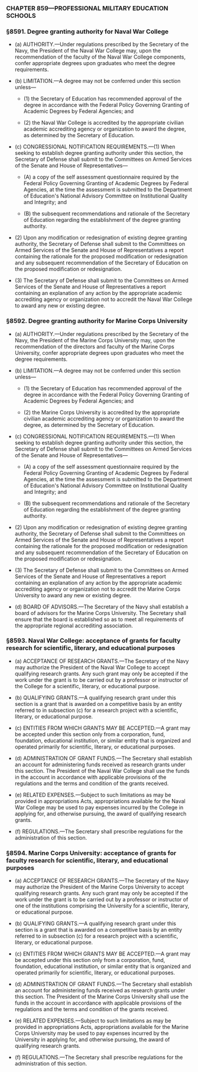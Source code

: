 ### **CHAPTER 859—PROFESSIONAL MILITARY EDUCATION SCHOOLS**

### §8591. Degree granting authority for Naval War College
* (a) AUTHORITY.—Under regulations prescribed by the Secretary of the Navy, the President of the Naval War College may, upon the recommendation of the faculty of the Naval War College components, confer appropriate degrees upon graduates who meet the degree requirements.

* (b) LIMITATION.—A degree may not be conferred under this section unless—

  * (1) the Secretary of Education has recommended approval of the degree in accordance with the Federal Policy Governing Granting of Academic Degrees by Federal Agencies; and

  * (2) the Naval War College is accredited by the appropriate civilian academic accrediting agency or organization to award the degree, as determined by the Secretary of Education.


* (c) CONGRESSIONAL NOTIFICATION REQUIREMENTS.—(1) When seeking to establish degree granting authority under this section, the Secretary of Defense shall submit to the Committees on Armed Services of the Senate and House of Representatives—

  * (A) a copy of the self assessment questionnaire required by the Federal Policy Governing Granting of Academic Degrees by Federal Agencies, at the time the assessment is submitted to the Department of Education's National Advisory Committee on Institutional Quality and Integrity; and

  * (B) the subsequent recommendations and rationale of the Secretary of Education regarding the establishment of the degree granting authority.


* (2) Upon any modification or redesignation of existing degree granting authority, the Secretary of Defense shall submit to the Committees on Armed Services of the Senate and House of Representatives a report containing the rationale for the proposed modification or redesignation and any subsequent recommendation of the Secretary of Education on the proposed modification or redesignation.

* (3) The Secretary of Defense shall submit to the Committees on Armed Services of the Senate and House of Representatives a report containing an explanation of any action by the appropriate academic accrediting agency or organization not to accredit the Naval War College to award any new or existing degree.

### §8592. Degree granting authority for Marine Corps University
* (a) AUTHORITY.—Under regulations prescribed by the Secretary of the Navy, the President of the Marine Corps University may, upon the recommendation of the directors and faculty of the Marine Corps University, confer appropriate degrees upon graduates who meet the degree requirements.

* (b) LIMITATION.—A degree may not be conferred under this section unless—

  * (1) the Secretary of Education has recommended approval of the degree in accordance with the Federal Policy Governing Granting of Academic Degrees by Federal Agencies; and

  * (2) the Marine Corps University is accredited by the appropriate civilian academic accrediting agency or organization to award the degree, as determined by the Secretary of Education.


* (c) CONGRESSIONAL NOTIFICATION REQUIREMENTS.—(1) When seeking to establish degree granting authority under this section, the Secretary of Defense shall submit to the Committees on Armed Services of the Senate and House of Representatives—

  * (A) a copy of the self assessment questionnaire required by the Federal Policy Governing Granting of Academic Degrees by Federal Agencies, at the time the assessment is submitted to the Department of Education's National Advisory Committee on Institutional Quality and Integrity; and

  * (B) the subsequent recommendations and rationale of the Secretary of Education regarding the establishment of the degree granting authority.


* (2) Upon any modification or redesignation of existing degree granting authority, the Secretary of Defense shall submit to the Committees on Armed Services of the Senate and House of Representatives a report containing the rationale for the proposed modification or redesignation and any subsequent recommendation of the Secretary of Education on the proposed modification or redesignation.

* (3) The Secretary of Defense shall submit to the Committees on Armed Services of the Senate and House of Representatives a report containing an explanation of any action by the appropriate academic accrediting agency or organization not to accredit the Marine Corps University to award any new or existing degree.

* (d) BOARD OF ADVISORS.—The Secretary of the Navy shall establish a board of advisors for the Marine Corps University. The Secretary shall ensure that the board is established so as to meet all requirements of the appropriate regional accrediting association.

### §8593. Naval War College: acceptance of grants for faculty research for scientific, literary, and educational purposes
* (a) ACCEPTANCE OF RESEARCH GRANTS.—The Secretary of the Navy may authorize the President of the Naval War College to accept qualifying research grants. Any such grant may only be accepted if the work under the grant is to be carried out by a professor or instructor of the College for a scientific, literary, or educational purpose.

* (b) QUALIFYING GRANTS.—A qualifying research grant under this section is a grant that is awarded on a competitive basis by an entity referred to in subsection (c) for a research project with a scientific, literary, or educational purpose.

* (c) ENTITIES FROM WHICH GRANTS MAY BE ACCEPTED.—A grant may be accepted under this section only from a corporation, fund, foundation, educational institution, or similar entity that is organized and operated primarily for scientific, literary, or educational purposes.

* (d) ADMINISTRATION OF GRANT FUNDS.—The Secretary shall establish an account for administering funds received as research grants under this section. The President of the Naval War College shall use the funds in the account in accordance with applicable provisions of the regulations and the terms and condition of the grants received.

* (e) RELATED EXPENSES.—Subject to such limitations as may be provided in appropriations Acts, appropriations available for the Naval War College may be used to pay expenses incurred by the College in applying for, and otherwise pursuing, the award of qualifying research grants.

* (f) REGULATIONS.—The Secretary shall prescribe regulations for the administration of this section.

### §8594. Marine Corps University: acceptance of grants for faculty research for scientific, literary, and educational purposes
* (a) ACCEPTANCE OF RESEARCH GRANTS.—The Secretary of the Navy may authorize the President of the Marine Corps University to accept qualifying research grants. Any such grant may only be accepted if the work under the grant is to be carried out by a professor or instructor of one of the institutions comprising the University for a scientific, literary, or educational purpose.

* (b) QUALIFYING GRANTS.—A qualifying research grant under this section is a grant that is awarded on a competitive basis by an entity referred to in subsection (c) for a research project with a scientific, literary, or educational purpose.

* (c) ENTITIES FROM WHICH GRANTS MAY BE ACCEPTED.—A grant may be accepted under this section only from a corporation, fund, foundation, educational institution, or similar entity that is organized and operated primarily for scientific, literary, or educational purposes.

* (d) ADMINISTRATION OF GRANT FUNDS.—The Secretary shall establish an account for administering funds received as research grants under this section. The President of the Marine Corps University shall use the funds in the account in accordance with applicable provisions of the regulations and the terms and condition of the grants received.

* (e) RELATED EXPENSES.—Subject to such limitations as may be provided in appropriations Acts, appropriations available for the Marine Corps University may be used to pay expenses incurred by the University in applying for, and otherwise pursuing, the award of qualifying research grants.

* (f) REGULATIONS.—The Secretary shall prescribe regulations for the administration of this section.